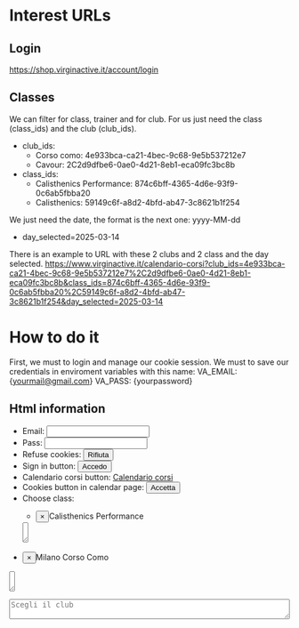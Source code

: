 # Interest URLs

## Login
https://shop.virginactive.it/account/login

## Classes

We can filter for class, trainer and for club. For us just need the class (class_ids) and the club (club_ids).

- club_ids:
    - Corso como: 4e933bca-ca21-4bec-9c68-9e5b537212e7
    - Cavour: 2C2d9dfbe6-0ae0-4d21-8eb1-eca09fc3bc8b
- class_ids:
    - Calisthenics Performance: 874c6bff-4365-4d6e-93f9-0c6ab5fbba20
    - Calisthenics: 59149c6f-a8d2-4bfd-ab47-3c8621b1f254

We just need the date, the format is the next one: yyyy-MM-dd
- day_selected=2025-03-14

There is an example to URL with these 2 clubs and 2 class and the day selected.
https://www.virginactive.it/calendario-corsi?club_ids=4e933bca-ca21-4bec-9c68-9e5b537212e7%2C2d9dfbe6-0ae0-4d21-8eb1-eca09fc3bc8b&class_ids=874c6bff-4365-4d6e-93f9-0c6ab5fbba20%2C59149c6f-a8d2-4bfd-ab47-3c8621b1f254&day_selected=2025-03-14

# How to do it

First, we must to login and manage our cookie session. 
We must to save our credentials in enviroment variables with this name:
VA_EMAIL: {yourmail@gmail.com}
VA_PASS: {yourpassword}

## Html information

- Email: <input type="text" name="username" ng-required="true" ng-model="email" pattern="^[\w-\.]+@([\w-]+\.)+[\w-]{2,4}$" value="">
- Pass:  <input type="password" name="password" ng:model="password" required="required">
- Refuse cookies: <button class="iubenda-cs-reject-btn iubenda-cs-btn-primary" tabindex="0" role="button">Rifiuta</button>
- Sign in button: <button type="submit" name="login" class="vrgnBtn vrgnBtnRight vrgnBtnRight-flexend" ng-disabled=""> Accedo </button>
- Calendario corsi button: <a target="_blank" class="subscription-go-to-courses btn btn-primary mt-4" href="https:" role="button">Calendario corsi</a>
- Cookies button in calendar page: <button class="iubenda-cs-accept-btn iubenda-cs-btn-primary" tabindex="0" role="button">Accetta</button>
- Choose class: <span class="select2-selection select2-selection--multiple" role="combobox" aria-haspopup="true" aria-expanded="false" tabindex="-1" aria-disabled="false"><ul class="select2-selection__rendered" id="select2-ClassesNames-container"><li class="select2-selection__choice" title="Calisthenics Performance" data-select2-id="select2-data-58-3yhg"><button type="button" class="select2-selection__choice__remove" tabindex="-1" title="Remove item" aria-label="Remove item" aria-describedby="select2-ClassesNames-container-choice-hrxt-874c6bff-4365-4d6e-93f9-0c6ab5fbba20"><span aria-hidden="true">×</span></button><span class="select2-selection__choice__display" id="select2-ClassesNames-container-choice-hrxt-874c6bff-4365-4d6e-93f9-0c6ab5fbba20">Calisthenics Performance</span></li></ul><span class="select2-search select2-search--inline"><textarea class="select2-search__field" type="search" tabindex="0" autocorrect="off" autocapitalize="none" spellcheck="false" role="searchbox" aria-autocomplete="list" autocomplete="off" aria-label="Search" aria-describedby="select2-ClassesNames-container" placeholder="" style="width: 0.75em;"></textarea></span></span>


<span class="selection"><span class="select2-selection select2-selection--multiple" role="combobox" aria-haspopup="true" aria-expanded="false" tabindex="-1" aria-disabled="false"><ul class="select2-selection__rendered" id="select2-ClubsNames-container"><li class="select2-selection__choice" title="Milano Corso Como" data-select2-id="select2-data-197-bw53"><button type="button" class="select2-selection__choice__remove" tabindex="-1" title="Remove item" aria-label="Remove item" aria-describedby="select2-ClubsNames-container-choice-ta46-4e933bca-ca21-4bec-9c68-9e5b537212e7"><span aria-hidden="true">×</span></button><span class="select2-selection__choice__display" id="select2-ClubsNames-container-choice-ta46-4e933bca-ca21-4bec-9c68-9e5b537212e7">Milano Corso Como</span></li></ul><span class="select2-search select2-search--inline"><textarea class="select2-search__field" type="search" tabindex="0" autocorrect="off" autocapitalize="none" spellcheck="false" role="searchbox" aria-autocomplete="list" autocomplete="off" aria-label="Search" aria-describedby="select2-ClubsNames-container" placeholder="" style="width: 0.75em;"></textarea></span></span></span>


<textarea class="select2-search__field" type="search" tabindex="0" autocorrect="off" autocapitalize="none" spellcheck="false" role="searchbox" aria-autocomplete="list" autocomplete="off" aria-label="Search" aria-describedby="select2-ClubsNames-container" placeholder="Scegli il club" style="width: 100%;"></textarea>


